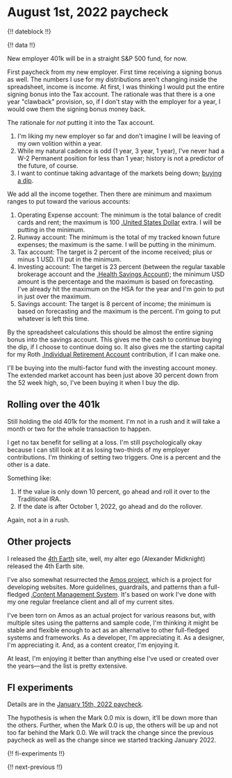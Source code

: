 # August 1st, 2022 paycheck

{!! dateblock !!}

{!! data !!}

New employer 401k will be in a straight S&P 500 fund, for now.

First paycheck from my new employer. First time receiving a signing bonus as well. The numbers I use for my distributions aren't changing inside the spreadsheet, income is income. At first, I was thinking I would put the entire signing bonus into the Tax account. The rationale was that there is a one year "clawback" provision, so, if I don't stay with the employer for a year, I would owe them the signing bonus money back.

The rationale for *not* putting it into the Tax account.

1. I'm liking my new employer so far and don't imagine I will be leaving of my own volition within a year.
2. While my natural cadence is odd (1 year, 3 year, 1 year), I've never had a W-2 Permanent position for less than 1 year; history is not a predictor of the future, of course.
3. I want to continue taking advantage of the markets being down; [buying a dip](/experiences/finances/personal-budget/#spending-savings).

We add all the income together. Then there are minimum and maximum ranges to put toward the various accounts:

1. Operating Expense account: The minimum is the total balance of credit cards and rent; the maximum is 100 [.United States Dollar](USD) extra. I will be putting in the minimum.
2. Runway account: The minimum is the total of my tracked known future expenses; the maximum is the same. I will be putting in the minimum.
3. Tax account: The target is 2 percent of the income received; plus or minus 1 USD. I'll put in the minimum.
4. Investing account: The target is 23 percent (between the regular taxable brokerage account and the [.Health Savings Account](HSA)); the minimum USD amount is the percentage and the maximum is based on forecasting. I've already hit the maximum on the HSA for the year and I'm goin to put in just over the maximum.
5. Savings account: The target is 8 percent of income; the minimum is based on forecasting and the maximum is the percent. I'm going to put whatever is left this time.

By the spreadsheet calculations this should be almost the entire signing bonus into the savings account. This gives me the cash to continue buying the dip, if I choose to continue doing so. It also gives me the starting capital for my Roth [.Individual Retirement Account](IRA) contribution, if I can make one.

I'll be buying into the multi-factor fund with the investing account money. The extended market account has been just above 30 percent down from the 52 week high, so, I've been buying it when I buy the dip.

## Rolling over the 401k

Still holding the old 401k for the moment. I'm not in a rush and it will take a month or two for the whole transaction to happen.

I get no tax benefit for selling at a loss. I'm still psychologically okay because I can still look at it as losing two-thirds of my employer contributions. I'm thinking of setting two triggers. One is a percent and the other is a date.

Something like:

1. If the value is only down 10 percent, go ahead and roll it over to the Traditional IRA.
2. If the date is after October 1, 2022, go ahead and do the rollover.

Again, not a in a rush.

## Other projects

I released the [4th Earth](https://4th.earth) site, well, my alter ego (Alexander Midknight) released the 4th Earth site.

I've also somewhat resurrected the [Amos project](https://github.com/8fold/php-amos), which is a project for developing websites. More guidelines, guardrails, and patterns than a full-fledged [.Content Management System](CMS). It's based on work I've done with my one regular freelance client and all of my current sites.

I've been torn on Amos as an actual project for various reasons but, with multiple sites using the patterns and sample code, I'm thinking it might be stable and flexible enough to act as an alternative to other full-fledged systems and frameworks. As a developer, I'm appreciating it. As a designer, I'm appreciating it. And, as a content creator, I'm enjoying it.

At least, I'm enjoying it better than anything else I've used or created over the years—and the list is pretty extensive.

## FI experiments

Details are in the [January 15th, 2022 paycheck](https://joshbruce.com/finances/building-wealth-paycheck-to-paycheck/20220115/#fi-experiments).

The hypothesis is when the Mark 0.0 mix is down, it‘ll be down more than the others. Further, when the Mark 0.0 is up, the others will be up and not too far behind the Mark 0.0. We will track the change since the previous paycheck as well as the change since we started tracking January 2022.

{!! fi-experiments !!}

{!! next-previous !!}
